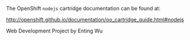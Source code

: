 The OpenShift `nodejs` cartridge documentation can be found at:

http://openshift.github.io/documentation/oo_cartridge_guide.html#nodejs

Web Development Project by Enting Wu